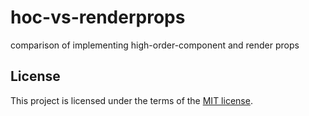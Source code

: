 # hoc-vs-renderprops
comparison of implementing high-order-component and render props

## License

This project is licensed under the terms of the
[MIT license](/LICENSE).
